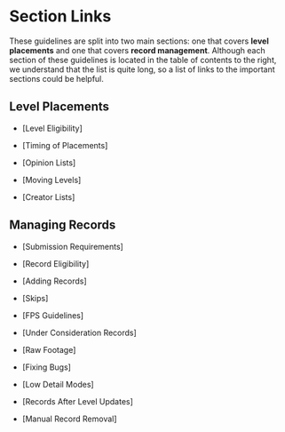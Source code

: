 <div class='panel fade js-scroll-anim' data-anim='fade'>

# Section Links

These guidelines are split into two main sections: one that covers **level placements** and one that covers **record management**. Although each section of these guidelines is located in the table of contents to the right, we understand that the list is quite long, so a list of links to the important sections could be helpful.

## Level Placements

- [Level Eligibility]

- [Timing of Placements]

- [Opinion Lists]

- [Moving Levels]

- [Creator Lists]

## Managing Records

- [Submission Requirements]

- [Record Eligibility]

- [Adding Records]

- [Skips]

- [FPS Guidelines]

- [Under Consideration Records]

- [Raw Footage]

- [Fixing Bugs]

- [Low Detail Modes]

- [Records After Level Updates]

- [Manual Record Removal]

</div>
